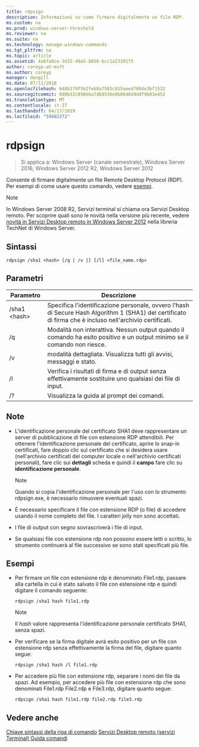 ```yaml
---
title: rdpsign
description: Informazioni su come firmare digitalmente un file RDP.
ms.custom: na
ms.prod: windows-server-threshold
ms.reviewer: na
ms.suite: na
ms.technology: manage-windows-commands
ms.tgt_pltfrm: na
ms.topic: article
ms.assetid: 4a6fa8ce-3d32-49a5-b056-bcc1a23391f5
author: coreyp-at-msft
ms.author: coreyp
manager: dongill
ms.date: 07/11/2018
ms.openlocfilehash: 648b179f5b2feb8a7585c815aee47804e3bf1532
ms.sourcegitcommit: 0d0b32c8986ba7db9536e0b8648d4ddf9b03e452
ms.translationtype: MT
ms.contentlocale: it-IT
ms.lasthandoff: 04/17/2019
ms.locfileid: "59882272"
---
```

# <a name="rdpsign"></a>rdpsign

>Si applica a: Windows Server (canale semestrale), Windows Server 2016, Windows Server 2012 R2, Windows Server 2012

Consente di firmare digitalmente un file Remote Desktop Protocol (RDP).
Per esempi di come usare questo comando, vedere [esempi](#BKMK_examples).

> [!NOTE]
> In Windows Server 2008 R2, Servizi terminal si chiama ora Servizi Desktop remoto. Per scoprire quali sono le novità nella versione più recente, vedere [novità in Servizi Desktop remoto in Windows Server 2012](https://technet.microsoft.com/library/hh831527) nella libreria TechNet di Windows Server.

## <a name="syntax"></a>Sintassi
```
rdpsign /sha1 <hash> [/q | /v |] [/l] <file_name.rdp>
```

## <a name="parameters"></a>Parametri
|Parametro|Descrizione|
|-------|--------|
|/sha1 \<hash>|Specifica l'identificazione personale, ovvero l'hash di Secure Hash Algorithm 1 (SHA1) del certificato di firma che è incluso nell'archivio certificati.|
|/q|Modalità non interattiva. Nessun output quando il comando ha esito positivo e un output minimo se il comando non riesce.|
|/v|modalità dettagliata. Visualizza tutti gli avvisi, messaggi e stato.|
|/l|Verifica i risultati di firma e di output senza effettivamente sostituire uno qualsiasi dei file di input.|
|/?|Visualizza la guida al prompt dei comandi.|

## <a name="remarks"></a>Note
-   L'identificazione personale del certificato SHA1 deve rappresentare un server di pubblicazione di file con estensione RDP attendibili. Per ottenere l'identificazione personale del certificato, aprire lo snap-in certificati, fare doppio clic sul certificato che si desidera usare (nell'archivio certificati del computer locale o nell'archivio certificati personali), fare clic sui **dettagli** scheda e quindi il **campo** fare clic su **identificazione personale**.

    > [!NOTE]
    > Quando si copia l'identificazione personale per l'uso con lo strumento rdpsign.exe, è necessario rimuovere eventuali spazi.

-   È necessario specificare il file con estensione RDP (o file) di accedere usando il nome completo del file. I caratteri jolly non sono accettati.
-   I file di output con segno sovrascriverà i file di input.
-   Se qualsiasi file con estensione rdp non possono essere letti o scritto, lo strumento continuerà al file successivo se sono stati specificati più file.

## <a name="BKMK_examples"></a>Esempi
-   Per firmare un file con estensione rdp è denominato File1.rdp, passare alla cartella in cui è stato salvato il file con estensione rdp e quindi digitare il comando seguente:
    ```
    rdpsign /sha1 hash file1.rdp
    ```
    > [!NOTE]
    > Il *hash* valore rappresenta l'identificazione personale certificato SHA1, senza spazi.
-   Per verificare se la firma digitale avrà esito positivo per un file con estensione rdp senza effettivamente la firma del file, digitare quanto segue:
    ```
    rdpsign /sha1 hash /l file1.rdp
    ```
-   Per accedere più file con estensione rdp, separare i nomi dei file da spazi. Ad esempio, per accedere più file con estensione rdp che sono denominati File1.rdp File2.rdp e File3.rdp, digitare quanto segue:
    ```
    rdpsign /sha1 hash file1.rdp file2.rdp file3.rdp
    ```
## <a name="see-also"></a>Vedere anche
[Chiave sintassi della riga di comando](command-line-syntax-key.md)
[Servizi Desktop remoto &#40;servizi Terminal&#41; Guida comandi](remote-desktop-services-terminal-services-command-reference.md)
